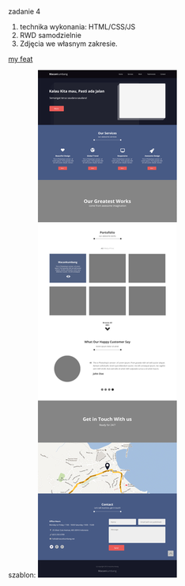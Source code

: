 zadanie 4

1. technika wykonania: HTML/CSS/JS
2. RWD samodzielnie
3. Zdjęcia we własnym zakresie.


<a href="https://rafalsiemieniuk.github.io/4_task/index.html">my feat</a>


szablon:
<img src="template.jpg" alt="info" title="Info"/>
